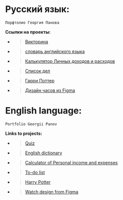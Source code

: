 # Русский язык:

    Порфтолио Георгия Панова

**Ссылки на проекты:**

* ><a href='https://georgij1.github.io/educational-quiz/'>Викторина</a>

* ><a href='https://georgij1.github.io/Learnenglish.com/'>словарь английского языка</a>

* ><a href='https://georgij1.github.io/CalculateMoney/index.html '>Калькулятор Личных доходов и расходов</a>

* ><a href='https://georgij1.github.io/ToDoList/'>Список дел</a>

* ><a href='https://georgij1.github.io/harryPotter/index.html'>Гарри Поттер</a>

* ><a href='https://georgij1.github.io/layout_quick_loans/'>Дизайн часов из Figma</a>

# English language:
    Portfolio Georgii Panov

**Links to projects:**

* ><a href='https://georgij1.github.io/educational-quiz/'>Quiz</a>

* ><a href='https://georgij1.github.io/Learnenglish.com/'>English dictionary</a>

* ><a href='https://georgij1.github.io/CalculateMoney/index.html '>Calculator of Personal income and expenses</a>

* ><a href='https://georgij1.github.io/ToDoList/'>To-do list</a>

* ><a href='https://georgij1.github.io/harryPotter/index.html'>Harry Potter</a>

* ><a href='https://georgij1.github.io/layout_quick_loans/'>Watch design from Figma</a>